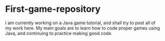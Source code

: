 # First-game-repository
I am currently working on a Java game tutorial, and shall try to post all of my work here.  My main goals are to learn how to code proper games using Java, and continuing to practice making good code.
